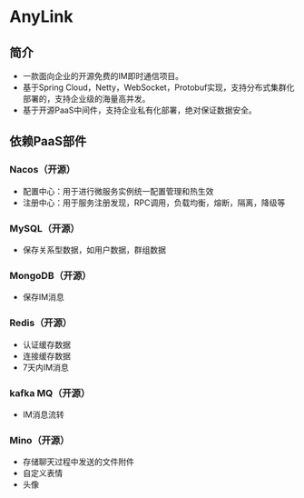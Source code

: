 # AnyLink
## 简介
- 一款面向企业的开源免费的IM即时通信项目。
- 基于Spring Cloud，Netty，WebSocket，Protobuf实现，支持分布式集群化部署的，支持企业级的海量高并发。
- 基于开源PaaS中间件，支持企业私有化部署，绝对保证数据安全。

## 依赖PaaS部件
### Nacos（开源）
- 配置中心：用于进行微服务实例统一配置管理和热生效
- 注册中心：用于服务注册发现，RPC调用，负载均衡，熔断，隔离，降级等

### MySQL（开源）
- 保存关系型数据，如用户数据，群组数据

### MongoDB（开源）
- 保存IM消息

### Redis（开源）
- 认证缓存数据
- 连接缓存数据
- 7天内IM消息

### kafka MQ（开源）
- IM消息流转

### Mino（开源）
- 存储聊天过程中发送的文件附件
- 自定义表情
- 头像

